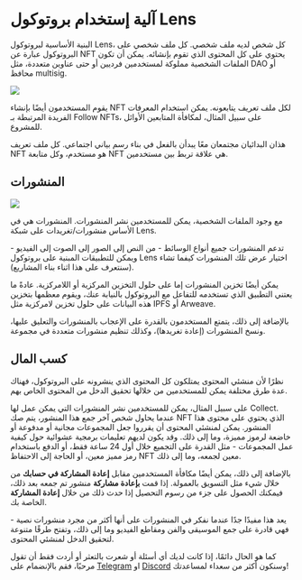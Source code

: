 # آلية إستخدام بروتوكول Lens

البنية الأساسية لبروتوكول Lens، كل شخص لديه ملف شخصي. كل ملف شخصي على البروتوكول عبارة عن NFT يحتوي على كل المحتوى الذي تقوم بإنشائه. يمكن أن تكون الملفات الشخصية مملوكة لمستخدمين فرديين أو حتى عناوين متعددة، مثل DAO أو محافظ multisig.

<img src="https://www.web3arabs.com/courses/lens/lens-accounts.webp"/>

يقوم المستخدمون أيضًا بإنشاء NFT لكل ملف تعريف يتابعونه. يمكن استخدام المعرفات الفريدة المرتبطة بـ Follow NFTs، على سبيل المثال، لمكافأة المتابعين الأوائل للمشروع.

هذان البدائيان مجتمعان معًا يبدأن بالفعل في بناء رسم بياني اجتماعي. كل ملف تعريف NFT هو مستخدم، وكل متابعة NFT هي علاقة تربط بين مستخدمين.

## المنشورات

<img src="https://www.web3arabs.com/courses/lens/lens-protocol.png"/>

مع وجود الملفات الشخصية، يمكن للمستخدمين نشر المنشورات. المنشورات هي في الأساس منشورات/تغريدات على شبكة Lens.

تدعم المنشورات جميع أنواع الوسائط - من النص إلى الصور إلى الصوت إلى الفيديو - ويمكن للتطبيقات المبنية على بروتوكول Lens اختيار عرض تلك المنشورات كيفما تشاء (سنتعرف على هذا اثناء بناء المشاريع).

يمكن أيضًا تخزين المنشورات إما على حلول التخزين المركزية أو اللامركزية. عادةً ما يعتني التطبيق الذي تستخدمه للتفاعل مع البروتوكول بالنيابة عنك، ويقوم معظمها بتخزين هذه البيانات على حلول تخزين لامركزية مثل IPFS أو Arweave.

بالإضافة إلى ذلك، يتمتع المستخدمون بالقدرة على الإعجاب بالمنشورات والتعليق عليها، ونسخ المنشورات (إعادة تغريدها)، وكذلك تنظيم منشورات متعددة في مجموعة.

## كسب المال

نظرًا لأن منشئي المحتوى يمتلكون كل المحتوى الذي ينشرونه على البروتوكول، فهناك عدة طرق مختلفة يمكن للمستخدمين من خلالها تحقيق الدخل من المحتوى الخاص بهم.

على سبيل المثال، يمكن للمستخدمين نشر المنشورات التي يمكن عمل لها Collect. عندما يحاول شخص آخر جمع هذا المنشور، يتم صك NFT الذي يحتوي على محتوى هذا المنشور. يمكن لمنشئي المحتوى أن يقرروا جعل المجموعات مجانية أو مدفوعة أو خاضعة لرموز مميزة، وما إلى ذلك. وقد يكون لديهم تعليمات برمجية عشوائية حول كيفية عمل المجموعات - مثل القدرة على التجميع خلال أول 24 ساعة فقط، أو الدفع باستخدام رمز مميز معين، أو الحاجة إلى الاحتفاظ NFT معين لجمعه، وما إلى ذلك.

بالإضافة إلى ذلك، يمكن أيضًا مكافأة المستخدمين مقابل **إعادة المشاركة في حسابك** من خلال شيء مثل التسويق بالعمولة. إذا قمت **بإعادة مشاركة** منشور تم جمعه بعد ذلك، فيمكنك الحصول على جزء من رسوم التحصيل إذا حدث ذلك من خلال **إعادة المشاركة** الخاصة بك.

يعد هذا مفيدًا جدًا عندما نفكر في المنشورات على أنها أكثر من مجرد منشورات نصية - فهي قادرة على جمع الموسيقى والفن ومقاطع الفيديو وما إلى ذلك، وتفتح طرقًا متنوعة لتحقيق الدخل لمنشئي المحتوى.

كما هو الحال دائمًا، إذا كانت لديك أي أسئلة أو شعرت بالتعثر أو أردت فقط أن تقول مرحبًا، فقم بالإنضمام على <a href="https://t.me/Web3ArabsDAO" target="_blank">Telegram</a> او <a href="https://discord.gg/ykgUvqMc4Q" target="_blank">Discord</a> وسنكون أكثر من سعداء لمساعدتك!
